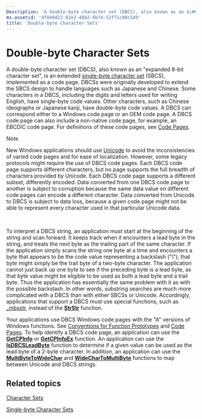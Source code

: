 ```yaml
---
Description: 'A double-byte character set (DBCS), also known as an &\#0034;expanded 8-bit character set&\#0034;, is an extended single-byte character set (SBCS), implemented as a code page.'
ms.assetid: 'df049d22-02e2-48b2-8b74-52f71c00c549'
title: 'Double-byte Character Sets'
---
```


# Double-byte Character Sets

A double-byte character set (DBCS), also known as an "expanded 8-bit character set", is an extended [single-byte character set](single-byte-character-sets.md) (SBCS), implemented as a code page. DBCSs were originally developed to extend the SBCS design to handle languages such as Japanese and Chinese. Some characters in a DBCS, including the digits and letters used for writing English, have single-byte code values. Other characters, such as Chinese ideographs or Japanese kanji, have double-byte code values. A DBCS can correspond either to a Windows code page or an OEM code page. A DBCS code page can also include a non-native code page, for example, an EBCDIC code page. For definitions of these code pages, see [Code Pages](code-pages.md).

> [!Note]  
> New Windows applications should use [Unicode](unicode.md) to avoid the inconsistencies of varied code pages and for ease of localization. However, some legacy protocols might require the use of DBCS code pages. Each DBCS code page supports different characters, but no page supports the full breadth of characters provided by Unicode. Each DBCS code page supports a different subset, differently encoded. Data converted from one DBCS code page to another is subject to corruption because the same data value on different code pages can encode a different character. Data converted from Unicode to DBCS is subject to data loss, because a given code page might not be able to represent every character used in that particular Unicode data.

 

To interpret a DBCS string, an application must start at the beginning of the string and scan forward. It keeps track when it encounters a lead byte in the string, and treats the next byte as the trailing part of the same character. If the application simply scans the string one byte at a time and encounters a byte that appears to be the code value representing a backslash ("\\"), that byte might simply be the trail byte of a two-byte character. The application cannot just back up one byte to see if the preceding byte is a lead byte, as that byte value might be eligible to be used as both a lead byte and a trail byte. Thus the application has essentially the same problem with it as with the possible backslash. In other words, substring searches are much more complicated with a DBCS than with either SBCSs or Unicode. Accordingly, applications that support a DBCS must use special functions, such as [\_mbsstr](http://msdn.microsoft.com/en-us/library/z9da80kz.aspx), instead of the [**StrStr**](03d70c3f-2473-45cb-a5f8-b35beeb2748a) function.

Your applications use DBCS Windows code pages with the "A" versions of Windows functions. See [Conventions for Function Prototypes](conventions-for-function-prototypes.md) and [Code Pages](code-pages.md). To help identify a DBCS code page, an application can use the [**GetCPInfo**](getcpinfo.md) or [**GetCPInfoEx**](getcpinfoex.md) function. An application can use the [**IsDBCSLeadByte**](isdbcsleadbyte.md) function to determine if a given value can be used as the lead byte of a 2-byte character. In addition, an application can use the [**MultiByteToWideChar**](multibytetowidechar.md) and [**WideCharToMultiByte**](widechartomultibyte.md) functions to map between Unicode and DBCS strings.

## Related topics

<dl> <dt>

[Character Sets](character-sets.md)
</dt> <dt>

[Single-byte Character Sets](single-byte-character-sets.md)
</dt> </dl>

 

 



